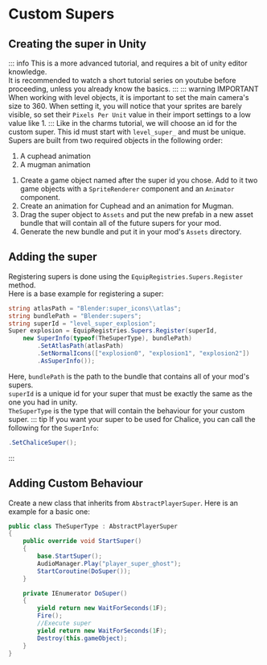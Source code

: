 # Custom Supers

## Creating the super in Unity
::: info
This is a more advanced tutorial, and requires a bit of unity editor knowledge.<br>
It is recommended to watch a short tutorial series on youtube before proceeding, unless you already know the basics.
:::
::: warning IMPORTANT
When working with level objects, it is important to set the main camera's size to 360.
When setting it, you will notice that your sprites are barely visible, so set their `Pixels Per Unit` value in their import settings to a low value like 1.
:::
Like in the charms tutorial, we will choose an id for the custom super.
This id must start with `level_super_` and must be unique.<br>
Supers are built from two required objects in the following order:<br>
1. A cuphead animation
2. A mugman animation<br>
1) Create a game object named after the super id you chose. Add to it two game objects with a `SpriteRenderer` component and an `Animator` component.
2) Create an animation for Cuphead and an animation for Mugman.
6) Drag the super object to `Assets` and put the new prefab in a new asset bundle that will contain all of the future supers for your mod.
7) Generate the new bundle and put it in your mod's `Assets` directory.

## Adding the super
Registering supers is done using the `EquipRegistries.Supers.Register` method.<br>
Here is a base example for registering a super:
```cs
string atlasPath = "Blender:super_icons\\atlas";
string bundlePath = "Blender:supers";
string superId = "level_super_explosion";
Super explosion = EquipRegistries.Supers.Register(superId,
    new SuperInfo(typeof(TheSuperType), bundlePath)
        .SetAtlasPath(atlasPath)
        .SetNormalIcons(["explosion0", "explosion1", "explosion2"])
        .AsSuperInfo());
```
Here, `bundlePath` is the path to the bundle that contains all of your mod's supers.<br>
`superId` is a unique id for your super that must be exactly the same as the one you had in unity.<br>
`TheSuperType` is the type that will contain the behaviour for your custom super.
::: tip
If you want your super to be used for Chalice, you can call the following for the `SuperInfo`:
```cs
.SetChaliceSuper();
```
:::

## Adding Custom Behaviour
Create a new class that inherits from `AbstractPlayerSuper`. Here is an example for a basic one:
```cs
public class TheSuperType : AbstractPlayerSuper
{
    public override void StartSuper()
    {
        base.StartSuper();
        AudioManager.Play("player_super_ghost");
        StartCoroutine(DoSuper());
    }

    private IEnumerator DoSuper()
    {
        yield return new WaitForSeconds(1F);
        Fire();
        //Execute super
        yield return new WaitForSeconds(1F);
        Destroy(this.gameObject);
    }
}
```